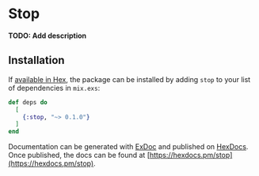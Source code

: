 # Stop

**TODO: Add description**

## Installation

If [available in Hex](https://hex.pm/docs/publish), the package can be installed
by adding `stop` to your list of dependencies in `mix.exs`:

```elixir
def deps do
  [
    {:stop, "~> 0.1.0"}
  ]
end
```

Documentation can be generated with [ExDoc](https://github.com/elixir-lang/ex_doc)
and published on [HexDocs](https://hexdocs.pm). Once published, the docs can
be found at [https://hexdocs.pm/stop](https://hexdocs.pm/stop).

